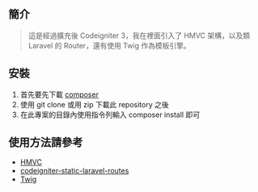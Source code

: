  簡介
--
> 這是經過擴充後 Codeigniter 3，我在裡面引入了 HMVC 架構，以及類 Laravel 的 Router，還有使用 Twig 作為模板引擎。

安裝
---------
 1. 首先要先下載 [composer](https://getcomposer.org/download/)
 2. 使用 git clone 或用 zip 下載此 repository 之後
 3. 在此專案的目錄內使用指令列輸入 composer install 即可

使用方法請參考
--
 - [HMVC](https://github.com/jenssegers/codeigniter-hmvc-modules)
 - [codeigniter-static-laravel-routes](https://github.com/Patroklo/codeigniter-static-laravel-routes)
 - [Twig](https://github.com/Vheissu/Ci-Twig)

